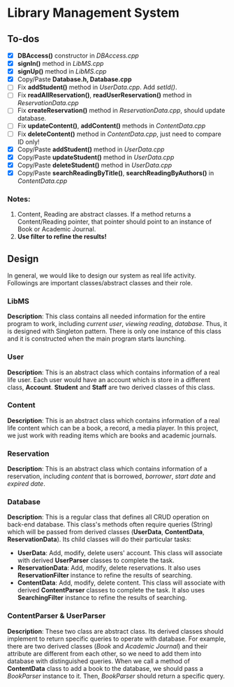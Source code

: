 # Library Management System


## To-dos
 - [x] **DBAccess()** constructor in *DBAccess.cpp* 
 - [x] **signIn()** method in *LibMS.cpp*
 - [x] **signUp()** method in *LibMS.cpp*
 - [x] Copy/Paste **Database.h, Database.cpp**
 - [ ] Fix **addStudent()** method in *UserData.cpp*. Add *setId()*.
 - [ ] Fix **readAllReservation()**, **readUserReservation()** method in *ReservationData.cpp*
 - [ ] Fix **createReservation()** method in *ReservationData.cpp*, should update database.
 - [ ] Fix **updateContent()**, **addContent()** methods in *ContentData.cpp*
 - [ ] Fix **deleteContent()** method in *ContentData.cpp*, just need to compare ID only!
 - [x] Copy/Paste **addStudent()** method in *UserData.cpp*
 - [x] Copy/Paste **updateStudent()** method in *UserData.cpp*
 - [x] Copy/Paste **deleteStudent()** method in *UserData.cpp*
 - [x] Copy/Paste **searchReadingByTitle()**, **searchReadingByAuthors()** in *ContentData.cpp*

### Notes:
1. Content, Reading are abstract classes. If a method returns a Content/Reading pointer, that pointer should point to an instance of Book or Academic Journal.
2. **Use filter to refine the results!**

## Design

In general, we would like to design our system as real life activity. Followings are important classes/abstract classes and their role.

### LibMS
**Description**: This class contains all needed information for the entire program to work, including *current user*, *viewing reading*, *database*. Thus, it is designed with Singleton pattern. There is only one instance of this class and it is constructed when the main program starts launching.

### User
**Description**: This is an abstract class which contains information of a real life user. Each user would have an account which is store in a different class, **Account**. **Student** and **Staff** are two derived classes of this class.

### Content
**Description**: This is an abstract class which contains information of a real life content which can be a book, a record, a media player. In this project, we just work with reading items which are books and academic journals.

### Reservation
**Description**: This is an abstract class which contains information of a reservation, including *content* that is borrowed, *borrower*, *start date* and *expired date*. 

### Database
**Description**: This is a regular class that defines all CRUD operation on back-end database. This class's methods often require queries (String) which will be passed from derived classes (**UserData**, **ContentData**, **ReservationData**). Its child classes will do their particular tasks: 
* **UserData**: Add, modify, delete users' account. This class will associate with derived **UserParser** classes to complete the task.
* **ReservationData**: Add, modify, delete reservations. It also uses **ReservationFilter** instance to refine the results of searching.
* **ContentData**: Add, modify, delete content. This class will associate with derived **ContentParser** classes to complete the task. It also uses **SearchingFilter** instance to refine the results of searching.

### ContentParser & UserParser
**Description**: These two class are abstract class. Its derived classes should implement to return specific queries to operate with database. For example, there are two derived classes (*Book* and *Academic Journal*) and their attribute are different from each other, so we need to add them into database with distinguished queries. When we call a method of **ContentData** class to add a book to the database, we should pass a *BookParser* instance to it. Then, *BookParser* should return a specific query.
